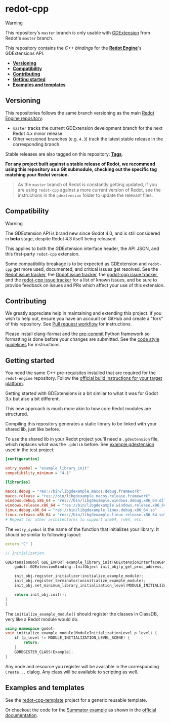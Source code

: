 # redot-cpp

> [!WARNING]
>
> This repository's `master` branch is only usable with
> [GDExtension](https://godotengine.org/article/introducing-gd-extensions)
> from Redot's `master` branch.

This repository contains the  *C++ bindings* for the [**Redot Engine**](https://github.com/Redot-Engine/redot-engine)'s GDExtensions API.

- [**Versioning**](#versioning)
- [**Compatibility**](#compatibility)
- [**Contributing**](#contributing)
- [**Getting started**](#getting-started)
- [**Examples and templates**](#examples-and-templates)

## Versioning

This repositories follows the same branch versioning as the main [Redot Engine
repository](https://github.com/Redot-Engine/redot-engine):

- `master` tracks the current GDExtension development branch for the next Redot
  4.x minor release.
- Other versioned branches (e.g. `4.3`) track the latest stable release
  in the corresponding branch.

Stable releases are also tagged on this repository:
[**Tags**](https://github.com/Redot-Engine/redot-cpp/tags).

**For any project built against a stable release of Redot, we recommend using
this repository as a Git submodule, checking out the specific tag matching your
Redot version.**

> As the `master` branch of Redot is constantly getting updated, if you are
> using `redot-cpp` against a more current version of Redot, see the instructions
> in the `gdextension` folder to update the relevant files.

## Compatibility

> [!WARNING]
>
> The GDExtension API is brand new since Godot 4.0, and is still
considered in **beta** stage, despite Redot 4.3 itself being released.
>
> This applies to both the GDExtension interface header, the API JSON, and this
first-party `redot-cpp` extension.
>
> Some compatibility breakage is to be expected as GDExtension and `redot-cpp`
> get more used, documented, and critical issues get resolved. See the
> [Redot issue tracker](https://github.com/Redot-Engine/redot-engine/issues?q=is%3Aissue+is%3Aopen+label%3Atopic%3Agdextension),
> the [Godot issue tracker](ttps://github.com/godotengine/godot/issues?q=is%3Aissue+is%3Aopen+label%3Atopic%3Agdextension),
> the [godot-cpp issue tracker](https://github.com/godotengine/godot-cpp/issues),
> and the [redot-cpp issue tracker](https://github.com/Redot-Engine/redot-cpp/issues)
> for a list of known issues, and be sure to provide feedback on issues and PRs
> which affect your use of this extension.

## Contributing

We greatly appreciate help in maintaining and extending this project. If you
wish to help out, ensure you have an account on GitHub and create a "fork" of
this repository. See [Pull request workflow](https://docs.redotengine.org/en/stable/community/contributing/pr_workflow.html)
for instructions.

Please install clang-format and the [pre-commit](https://pre-commit.com/) Python framework so formatting is done before your changes are submitted. See the [code style guidelines](https://docs.godotengine.org/en/latest/contributing/development/code_style_guidelines.html#pre-commit-hook) for instructions.

## Getting started

You need the same C++ pre-requisites installed that are required for the `redot-engine` repository. Follow the [official build instructions for your target platform](https://docs.redotengine.org/en/latest/contributing/development/compiling/index.html#building-for-target-platforms).

Getting started with GDExtensions is a bit similar to what it was for Godot 3.x but also a bit different.

This new approach is much more akin to how core Redot modules are structured.

Compiling this repository generates a static library to be linked with your shared lib,
just like before.

To use the shared lib in your Redot project you'll need a `.gdextension`
file, which replaces what was the `.gdnlib` before.
See [example.gdextension](test/project/example.gdextension) used in the test project:

```ini
[configuration]

entry_symbol = "example_library_init"
compatibility_minimum = "4.1"

[libraries]

macos.debug = "res://bin/libgdexample.macos.debug.framework"
macos.release = "res://bin/libgdexample.macos.release.framework"
windows.debug.x86_64 = "res://bin/libgdexample.windows.debug.x86_64.dll"
windows.release.x86_64 = "res://bin/libgdexample.windows.release.x86_64.dll"
linux.debug.x86_64 = "res://bin/libgdexample.linux.debug.x86_64.so"
linux.release.x86_64 = "res://bin/libgdexample.linux.release.x86_64.so"
# Repeat for other architectures to support arm64, rv64, etc.
```

The `entry_symbol` is the name of the function that initializes
your library. It should be similar to following layout:

```cpp
extern "C" {

// Initialization.

GDExtensionBool GDE_EXPORT example_library_init(GDExtensionInterfaceGetProcAddress p_get_proc_address, GDExtensionClassLibraryPtr p_library, GDExtensionInitialization *r_initialization) {
	godot::GDExtensionBinding::InitObject init_obj(p_get_proc_address, p_library, r_initialization);

	init_obj.register_initializer(initialize_example_module);
	init_obj.register_terminator(uninitialize_example_module);
	init_obj.set_minimum_library_initialization_level(MODULE_INITIALIZATION_LEVEL_SCENE);

	return init_obj.init();
}
}
```

The `initialize_example_module()` should register the classes in ClassDB, very like a Redot module would do.

```cpp
using namespace godot;
void initialize_example_module(ModuleInitializationLevel p_level) {
	if (p_level != MODULE_INITIALIZATION_LEVEL_SCENE) {
		return;
	}
	GDREGISTER_CLASS(Example);
}
```

Any node and resource you register will be available in the corresponding `Create...` dialog. Any class will be available to scripting as well.

## Examples and templates

See the [redot-cpp-template](https://github.com/Redot-Engine/redot-cpp-template) project for a
generic reusable template.

Or checkout the code for the [Summator example](https://github.com/paddy-exe/GDExtensionSummator)
as shown in the [official documentation](https://docs.redotengine.org/en/latest/tutorials/scripting/gdextension/gdextension_cpp_example.html).
